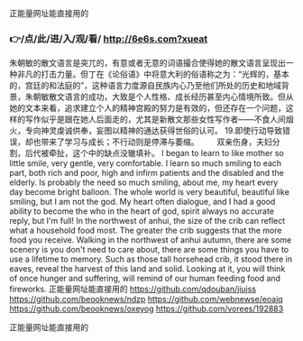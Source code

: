 
正能量网址能直接用的




### 👉/点/此/进/入/观/看/ http://6e6s.com?xueat




朱朝敏的散文语言是突兀的，有意或者无意的词语撮合使得她的散文语言呈现出一种非凡的打击力量。但丁在《论俗语》中将意大利的俗语称之为：“光辉的，基本的，宫廷的和法庭的”，这种语言力度源自民族内心乃至他们所处的历史和地域背景，朱朝敏散文语言的成功，大致是个人性格、成长经历甚至内心情境所致。但从她的文本来看，追求建立个人的精神宫殿的努力是有效的，但还存在一个问题，这样的写作似乎是跟在她人后面走的，尤其是新散文那些女性写作者——不食人间烟火，专向神灵虔诚供奉，妄图以精神的通达获得世俗的认可。
	19.即使行动导致错误，却也带来了学习与成长；不行动则是停滞与萎缩。
　　双亲伤身，夫妇分割，后代被牵扯，这个中的缺点没辙填补。
I began to learn to like mother so little smile, very gentle, very comfortable.
I learn so much smiling to each part, both rich and poor, high and infirm patients and the disabled and the elderly.
Is probably the need so much smiling, about me, my heart every day become bright balloon.
The whole world is very beautiful, beautiful like smiling, but I am not the god.
My heart often dialogue, and I had a good ability to become the who in the heart of god, spirit always no accurate reply, but I'm full!
In the northwest of anhui, the size of the crib can reflect what a household food most.
The greater the crib suggests that the more food you receive.
Walking in the northwest of anhui autumn, there are some scenery is you don't need to care about, there are some things you have to use a lifetime to memory.
Such as those tall horsehead crib, it stood there in eaves, reveal the harvest of this land and solid.
Looking at it, you will think of once hunger and suffering, will remind of our human feeding food and fireworks.
正能量网址能直接用的 https://github.com/qdouban/jiujss
https://github.com/beooknews/ndzp
https://github.com/webnewse/eoaiq
https://github.com/beooknews/oxeyog
https://github.com/vorees/192883





正能量网址能直接用的
